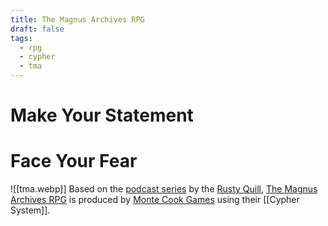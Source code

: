 ```yaml
---
title: The Magnus Archives RPG
draft: false
tags:
  - rpg
  - cypher
  - tma
---
```

# Make Your Statement
# Face Your Fear

![[tma.webp]] 
Based on the [podcast series](https://rustyquill.com/show/the-magnus-archives/) by the [Rusty Quill](https://rustyquill.com/), [The Magnus Archives RPG](https://www.montecookgames.com/store/product/the-magnus-archives-roleplaying-game/) is produced by [Monte Cook Games](https://www.montecookgames.com/) using their [[Cypher System]]. 